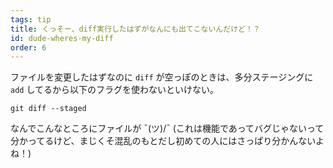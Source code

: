 ```yaml
---
tags: tip
title: くっそー、diff実行したはずがなんにも出てこないんだけど！？
id: dude-wheres-my-diff
order: 6
---
```


ファイルを変更したはずなのに `diff` が空っぽのときは、多分ステージングに `add` してるから以下のフラグを使わないといけない。

```git
git diff --staged
```

なんでこんなところにファイルが ¯\(ツ)/¯ (これは機能であってバグじゃないって分かってるけど、まじくそ混乱のもとだし初めての人にはさっぱり分かんないよね！)
